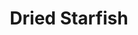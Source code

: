 ---
templateKey: blog-post
featuredpost: false
featuredimage: /assets/Dried_Starfish.png
title: Dried Starfish
description: Artifacts
testfield: 232
---